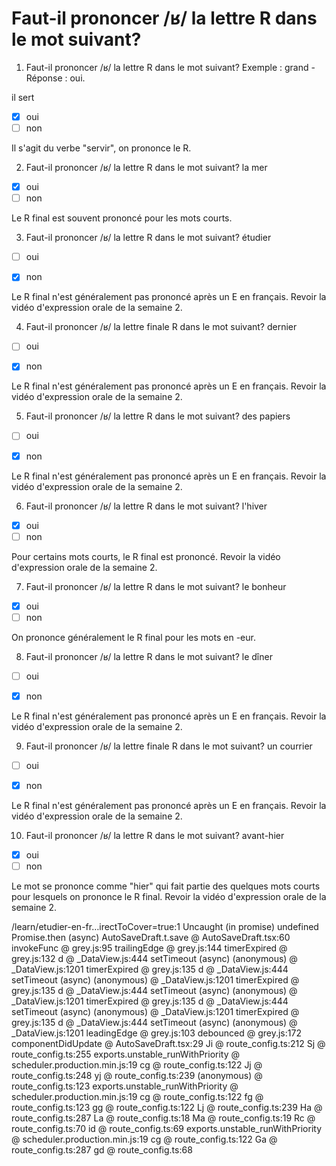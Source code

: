 # Faut-il prononcer<strong> /ʁ/</strong> la lettre R dans le mot suivant? 

1. Faut-il prononcer /ʁ/ la lettre R dans le mot suivant? 
Exemple : grand - Réponse : oui.

il sert


- [x] oui
- [ ] non

Il s'agit du verbe "servir", on prononce le R.


2. Faut-il prononcer /ʁ/ la lettre R dans le mot suivant? 
la mer

- [x] oui
- [ ] non

Le R final est souvent prononcé pour les mots courts.


3. Faut-il prononcer /ʁ/ la lettre R dans le mot suivant? 
étudier

- [ ] oui
- [x] non


Le R final n'est généralement pas prononcé après un E en français. Revoir la vidéo d'expression orale de la semaine 2.





4. Faut-il prononcer /ʁ/ la lettre finale R dans le mot suivant? 
dernier

- [ ] oui
- [x] non


Le R final n'est généralement pas prononcé après un E en français. Revoir la vidéo d'expression orale de la semaine 2.





5. Faut-il prononcer /ʁ/ la lettre R dans le mot suivant? 
des papiers

- [ ] oui
- [x] non


Le R final n'est généralement pas prononcé après un E en français. Revoir la vidéo d'expression orale de la semaine 2.





6. Faut-il prononcer /ʁ/ la lettre R dans le mot suivant? 
l'hiver

- [x] oui
- [ ] non

Pour certains mots courts, le R final est prononcé. Revoir la vidéo d'expression orale de la semaine 2.


7. Faut-il prononcer /ʁ/ la lettre R dans le mot suivant? 
le bonheur

- [x] oui
- [ ] non

On prononce généralement le R final pour les mots en -eur.




8. Faut-il prononcer /ʁ/ la lettre R dans le mot suivant? 
le dîner

- [ ] oui
- [x] non


Le R final n'est généralement pas prononcé après un E en français. Revoir la vidéo d'expression orale de la semaine 2.





9. Faut-il prononcer /ʁ/ la lettre finale R dans le mot suivant? 
un courrier

- [ ] oui
- [x] non


Le R final n'est généralement pas prononcé après un E en français. Revoir la vidéo d'expression orale de la semaine 2.



10. Faut-il prononcer /ʁ/ la lettre R dans le mot suivant? 
avant-hier

- [x] oui
- [ ] non

Le mot se prononce comme "hier" qui fait partie des quelques mots courts pour lesquels on prononce le R final. Revoir la vidéo d'expression orale de la semaine 2.


/learn/etudier-en-fr…irectToCover=true:1 Uncaught (in promise) undefined
Promise.then (async)
AutoSaveDraft.t.save @ AutoSaveDraft.tsx:60
invokeFunc @ grey.js:95
trailingEdge @ grey.js:144
timerExpired @ grey.js:132
d @ _DataView.js:444
setTimeout (async)
(anonymous) @ _DataView.js:1201
timerExpired @ grey.js:135
d @ _DataView.js:444
setTimeout (async)
(anonymous) @ _DataView.js:1201
timerExpired @ grey.js:135
d @ _DataView.js:444
setTimeout (async)
(anonymous) @ _DataView.js:1201
timerExpired @ grey.js:135
d @ _DataView.js:444
setTimeout (async)
(anonymous) @ _DataView.js:1201
timerExpired @ grey.js:135
d @ _DataView.js:444
setTimeout (async)
(anonymous) @ _DataView.js:1201
leadingEdge @ grey.js:103
debounced @ grey.js:172
componentDidUpdate @ AutoSaveDraft.tsx:29
Ji @ route_config.ts:212
Sj @ route_config.ts:255
exports.unstable_runWithPriority @ scheduler.production.min.js:19
cg @ route_config.ts:122
Jj @ route_config.ts:248
yj @ route_config.ts:239
(anonymous) @ route_config.ts:123
exports.unstable_runWithPriority @ scheduler.production.min.js:19
cg @ route_config.ts:122
fg @ route_config.ts:123
gg @ route_config.ts:122
Lj @ route_config.ts:239
Ha @ route_config.ts:287
La @ route_config.ts:18
Ma @ route_config.ts:19
Rc @ route_config.ts:70
id @ route_config.ts:69
exports.unstable_runWithPriority @ scheduler.production.min.js:19
cg @ route_config.ts:122
Ga @ route_config.ts:287
gd @ route_config.ts:68
